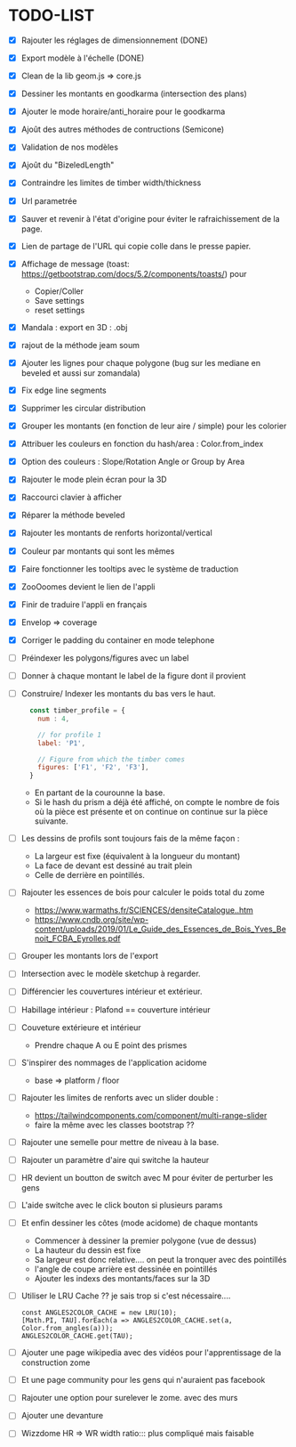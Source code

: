 # TODO-LIST

* [x] Rajouter les réglages de dimensionnement (DONE)
* [x] Export modèle à l'échelle (DONE)
* [x] Clean de la lib geom.js => core.js
* [x] Dessiner les montants en  goodkarma (intersection des plans)
* [x] Ajouter le mode horaire/anti_horaire pour le goodkarma
* [x] Ajoût des autres méthodes de contructions (Semicone)
* [x] Validation de nos modèles
* [x] Ajoût du "BizeledLength" 
* [x] Contraindre les limites de timber width/thickness
* [x] Url parametrée
* [x] Sauver et revenir à l'état d'origine pour éviter le rafraichissement de la page.
* [x] Lien de partage de l'URL qui copie colle dans le presse papier.
* [x] Affichage de message (toast: https://getbootstrap.com/docs/5.2/components/toasts/) pour
  * Copier/Coller
  * Save settings
  * reset settings
* [x] Mandala : export en 3D : .obj
* [x] rajout de la méthode jeam soum 
* [x] Ajouter les lignes pour chaque polygone (bug sur les mediane en beveled et aussi sur zomandala)
* [x] Fix edge line segments
* [x] Supprimer les circular distribution
* [x] Grouper les montants (en fonction de leur aire / simple) pour les colorier
* [x] Attribuer les couleurs en fonction du hash/area : Color.from_index
* [x] Option des couleurs : Slope/Rotation Angle or Group by Area
* [x] Rajouter le mode plein écran pour la 3D
* [x] Raccourci clavier à afficher
* [x] Réparer la méthode beveled 
* [x] Rajouter les montants de renforts horizontal/vertical
* [x] Couleur par montants qui sont les mêmes
* [x] Faire fonctionner les tooltips avec le système de traduction
* [x] ZooOoomes devient le lien de l'appli
* [x] Finir de traduire l'appli en français
* [x] Envelop => coverage
* [x] Corriger le padding du container en mode telephone

* [ ] Préindexer les polygons/figures avec un label
* [ ] Donner à chaque montant le label de la figure dont il provient
* [ ] Construire/ Indexer les montants du bas vers le haut.
  
  ```js
    const timber_profile = {
      num : 4,
  
      // for profile 1
      label: 'P1', 
  
      // Figure from which the timber comes
      figures: ['F1', 'F2', 'F3'], 
    }
  ```
  
  * En partant de la courounne la base.
  * Si le hash du prism a déjà été affiché,
    on compte le nombre de fois où la pièce est présente et on continue
    on continue sur la pièce suivante.
  
* [ ] Les dessins de profils sont toujours fais de la même façon :
  
  * La largeur est fixe (équivalent à la longueur du montant)
  * La face de devant est dessiné au trait plein
  * Celle de derrière en pointillés.

* [ ] Rajouter les essences de bois pour calculer le poids total du zome
  
  * https://www.warmaths.fr/SCIENCES/densiteCatalogue..htm
  * https://www.cndb.org/site/wp-content/uploads/2019/01/Le_Guide_des_Essences_de_Bois_Yves_Benoit_FCBA_Eyrolles.pdf

* [ ] Grouper les montants lors de l'export

* [ ] Intersection avec le modèle sketchup à regarder.

* [ ] Différencier les couvertures intérieur et extérieur. 

* [ ] Habillage intérieur : Plafond == couverture intérieur

* [ ] Couveture extérieure et intérieur
  
  * Prendre chaque A ou E point des prismes

* [ ] S'inspirer des nommages de l'application acidome 
  
  * base => platform / floor

* [ ] Rajouter les limites de renforts avec un slider double :
  
  * https://tailwindcomponents.com/component/multi-range-slider
  * faire la même avec les classes bootstrap ??

* [ ] Rajouter une semelle pour mettre de niveau à la base.

* [ ] Rajouter un paramètre d'aire qui switche la hauteur

* [ ] HR devient un boutton de switch avec M pour éviter de perturber les gens

* [ ] L'aide switche avec le click bouton si plusieurs params

* [ ] Et enfin dessiner les côtes (mode acidome) de chaque montants
  
  * Commencer à dessiner la premier polygone (vue de dessus)
  * La hauteur du dessin est fixe
  * Sa largeur est donc relative.... on peut la tronquer avec des pointillés
  * l'angle de coupe arrière est dessinée en pointillés
  * Ajouter les indexs des montants/faces sur la 3D

* [ ] Utiliser le LRU Cache ?? je sais trop si c'est nécessaire.... 
  
  ```
  const ANGLES2COLOR_CACHE = new LRU(10);
  [Math.PI, TAU].forEach(a => ANGLES2COLOR_CACHE.set(a, Color.from_angles(a)));
  ANGLES2COLOR_CACHE.get(TAU);
  ```

* [ ] Ajouter une page wikipedia avec des vidéos pour l'apprentissage de la construction zome

* [ ] Et une page community pour les gens qui n'auraient pas facebook

* [ ] Rajouter une option pour surelever le zome. avec des murs

* [ ] Ajouter une devanture 

* [ ] Wizzdome HR => WR width ratio::: plus compliqué mais faisable
